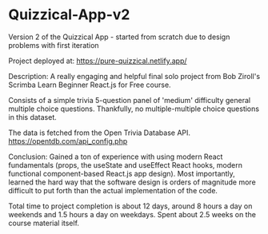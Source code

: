 # Quizzical-App-v2
Version 2 of the Quizzical App - started from scratch due to design problems with first iteration

Project deployed at: https://pure-quizzical.netlify.app/

Description: A really engaging and helpful final solo project from Bob Ziroll's Scrimba Learn Beginner React.js for Free course. 

Consists of a simple trivia 5-question panel of 'medium' difficulty general multiple choice questions. Thankfully, no multiple-multiple choice questions in this dataset.

The data is fetched from the Open Trivia Database API.
https://opentdb.com/api_config.php

Conclusion: Gained a ton of experience with using modern React fundamentals (props, the useState and useEffect React hooks, modern functional component-based React.js app design). Most importantly, learned the hard way that the software design is orders of magnitude more difficult to put forth than the actual implementation of the code. 

Total time to project completion is about 12 days, around 8 hours a day on weekends and 1.5 hours a day on weekdays. Spent about 2.5 weeks on the course material itself.
